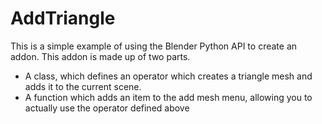 # AddTriangle

This is a simple example of using the Blender Python API to create an
addon. This addon is made up of two parts.

- A class, which defines an operator which creates a triangle mesh and
  adds it to the current scene.
- A function which adds an item to the add mesh menu, allowing you to
  actually use the operator defined above
